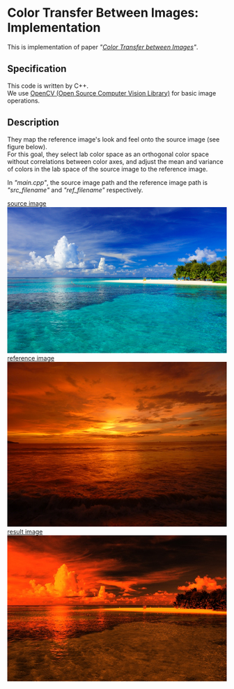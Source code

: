 # Color Transfer Between Images: Implementation
This is implementation of paper <i>"<a href="https://pdfs.semanticscholar.org/c68a/5e31f75249b335a4d29cc348ba3e3160e337.pdf">Color Transfer between Images</a>"</i>.

## Specification
This code is written by C++.  
We use <a href="https://opencv.org/">OpenCV (Open Source Computer Vision Library)</a> for basic image operations.

## Description
They map the reference image's look and feel onto the source image (see figure below).  
For this goal, they select lab color space as an orthogonal color space without correlations between color axes, and adjust the mean and variance of colors in the lab space of the source image to the reference image.  

In <i>"main.cpp"</i>, the source image path and the reference image path is <i>"src_filename"</i> and <i>"ref_filename"</i> respectively.

<u>source image</u>
<img src="examples/src.jpg">
<u>reference image</u>
<img src="examples/ref.jpg">
<u>result image</u>
<img src="examples/dst.jpg">
